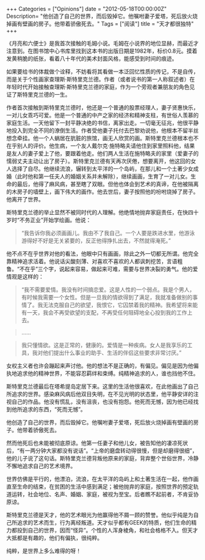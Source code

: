 +++
Categories = ["Opinions"]
date = "2012-05-18T00:00:00Z"
Description= "他创造了自己的世界，而后毁掉它。他嘱咐妻子爱塔，死后放火烧掉画有壁画的房子。他带着骄傲死去。"
Tags = ["阅读"]
title =  "天才都很独特"
+++

《月亮和六便士》是我首次接触的毛姆小说。毛姆在小说界的地位显赫，而最近才注意到。在图书馆中心书库里找到这本书的出版日期是1982年，标价0.8元。摸着发黄稍脆的纸张，看着八十年代的美术封面风格，能感受到时间的痕迹。

如果要给书的体裁做个诠释，不妨看将其看做一本泛回忆性质的传记，不是自传，而是关于个性画家查理斯·斯特里克兰德。作者（或者说书的第一人称叙述者）在年轻时代开始接触查理斯·斯特里克兰德的家庭，作为一个旁观者兼朋友的角色见证了斯特里克兰德的一生。

作者首次接触到斯特里克兰德时，他还是一个普通的股票经理人，妻子贤惠快乐，一对儿女乖巧可爱。他是一个普通的中产之家的经济和精神支柱，有世俗人羡慕的家庭生活。一天他留下一封平静决绝的书信，离家出走。一切毫无征兆，他很平静地投入到完全不同的潦倒生活。作者受他妻子托付去巴黎劝说他，他根本不留半丝想念牵挂。他一个人蜗居在肮脏的旅馆，画无人欣赏的画。斯特里克兰德根本也不在乎别人的评价。他生病，一个友人戴尔克·施特略夫请他住到家里照料他，结果是友人的妻子爱上了他，要跟着他走。他们两人生活在施特略夫的家里（爱妻子的懦弱丈夫主动让出了房子）。斯特里克兰德有天再次厌倦，想要离开，他这回的女人选择了自尽。他继续流浪，辗转到太平洋的一个岛屿，在那儿和一个土著少女成婚（此时他和第一任夫人的婚姻关系并未解除），继续画画，生育了一对儿女。生命的最后，他得了麻风病，甚至瞎了双眼。但他也体会到艺术的真谛，在他被隔离的木房子的墙壁上，画下伟大的画作。他去世后，妻子按照他的吩咐烧掉了房子。他离开了世界。

斯特里克兰德的举止显然不被同时代的人理解。他绝情地抛弃家庭责任，在快四十岁时“不务正业”开始学绘画。他说：

>“我告诉你我必须画画儿。我由不了我自己。一个人要是跌进水里，他游泳游得好不好是无关紧要的，反正他得挣扎出去，不然就得淹死。”

他不点不在乎世界对他的看法，他眼中只有画画，除此之外一切都无所谓。他完全靠精神追求活着。他说话尖酸刻薄、对喜欢不喜欢的人都讽刺挖苦，言语粗鲁。“不在乎”三个字，说起来容易，做起来可难，需要与世界决裂的勇气。他的爱情观是这样的：

>“我不需要爱情。我没有时间搞恋爱。这是人性的一个弱点。我是个男人，有时候我需要一个女性。但是一旦我的情欲得到了满足，我就准备做别的事情了。我无法克服自己的欲望，我恨它，它囚禁着我的精神。我希望将来能有一天，我会不再受欲望的支配，不再受任何阻碍地全心投到我的工作上去。

>……

>我只懂情欲。这是正常的，健康的。爱情是一种疾病。女人是我享乐的工具，我对他们提出什么事业的助手、生活的伴侣这些要求非常讨厌。”

女权主义者也许会蹦起来声讨他。他的想法不是正确的，有偏见。偏见是因为他偏执地追求他的精神世界，不能容忍羁绊和束缚。纯精神追求的人，谁也挡他不住。

斯特里克兰德最后在塔希提岛定居下来。这里的生活他很喜欢，在此他画出了自己所追求的世界。感染麻风病后他双目失明，在不见光明的状态里，他平静安详的注视自己的作品。他没有慌乱，没有沮丧，也没有抱怨。他死而无憾，因为他已经找到他所追求的东西，“死而无憾”。

他创造了自己的世界，而后毁掉它。他嘱咐妻子爱塔，死后放火烧掉画有壁画的房子。他带着骄傲死去。

然而他死后也未能被彻底原谅。他第一任妻子和他儿女，被告知他的凄凉死状后，“有一两分钟大家都没有说话”。“上帝的磨盘转动得很慢，但是却磨得很细”，他的儿子说了这句话。斯特里克兰德背叛他原来的家庭，背弃整个世俗世界，冷静不懈地追求自己的艺术境界。

世界仿佛是平行的，他漂泊，流浪，在太平洋的岛屿上和土著生活在一起，他作画直至生命的结束，在贫困的生活中感到满足；被他抛弃的家庭，按照世界的预定轨道运转，社会地位、名声、婚姻、家庭，被视为至宝。后者瞧不起前者，不肯妥协原谅。

斯特里克兰德是天才，他的艺术眼光为他赢得他不屑一顾的赞誉。他似乎纯是为自己所追求的艺术而生，行为离经叛道。天才似乎都有GEEK的特质，他们生命的精力都投到自己的世界，因而“怪异”。个性的人浑身棱角，和社会格格不入。但天才大抵都是有趣的，他们有偏执，很纯粹。

纯粹，是世界上多么难得的呀！
